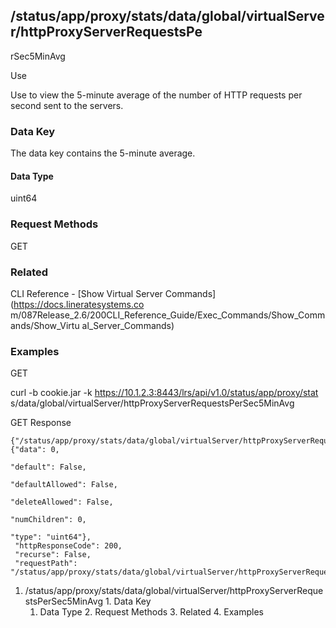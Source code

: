 ## /status/app/proxy/stats/data/global/virtualServer/httpProxyServerRequestsPe
rSec5MinAvg

Use

Use to view the 5-minute average of the number of HTTP requests per second
sent to the servers.

### Data Key

The data key contains the 5-minute average.

#### Data Type

uint64

### Request Methods

GET

### Related

CLI Reference - [Show Virtual Server Commands](https://docs.lineratesystems.co
m/087Release_2.6/200CLI_Reference_Guide/Exec_Commands/Show_Commands/Show_Virtu
al_Server_Commands)

### Examples

GET

curl -b cookie.jar -k https://10.1.2.3:8443/lrs/api/v1.0/status/app/proxy/stat
s/data/global/virtualServer/httpProxyServerRequestsPerSec5MinAvg

GET Response

    
    
    {"/status/app/proxy/stats/data/global/virtualServer/httpProxyServerRequestsPerSec5MinAvg": {"data": 0,
                                                                                              "default": False,
                                                                                              "defaultAllowed": False,
                                                                                              "deleteAllowed": False,
                                                                                              "numChildren": 0,
                                                                                              "type": "uint64"},
     "httpResponseCode": 200,
     "recurse": False,
     "requestPath": "/status/app/proxy/stats/data/global/virtualServer/httpProxyServerRequestsPerSec5MinAvg"}
    

  1. /status/app/proxy/stats/data/global/virtualServer/httpProxyServerRequestsPerSec5MinAvg
    1. Data Key
      1. Data Type
    2. Request Methods
    3. Related
    4. Examples

